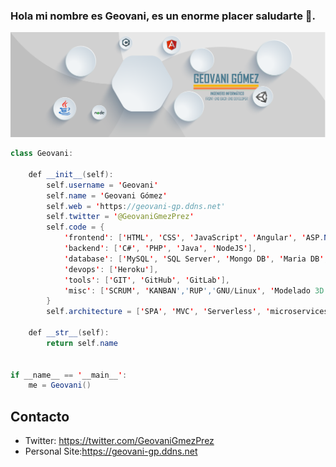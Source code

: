 ### Hola mi nombre es Geovani, es un enorme placer saludarte 👋.
![](https://github.com/Geovani-GP/Geovani-GP/blob/master/Banner%20Geovani-01.png)

```java
class Geovani:

    def __init__(self):
        self.username = 'Geovani'
        self.name = 'Geovani Gómez'
        self.web = 'https://geovani-gp.ddns.net'
        self.twitter = '@GeovaniGmezPrez'
        self.code = {
            'frontend': ['HTML', 'CSS', 'JavaScript', 'Angular', 'ASP.NET', 'Boostrap', 'JSP'],
            'backend': ['C#', 'PHP', 'Java', 'NodeJS'],
            'database': ['MySQL', 'SQL Server', 'Mongo DB', 'Maria DB', 'Oracle', 'Firebase'],
            'devops': ['Heroku'],
            'tools': ['GIT', 'GitHub', 'GitLab'],
            'misc': ['SCRUM', 'KANBAN','RUP','GNU/Linux', 'Modelado 3D', 'Diseño de UI']
        }
        self.architecture = ['SPA', 'MVC', 'Serverless', 'microservices']

    def __str__(self):
        return self.name


if __name__ == '__main__':
    me = Geovani()


```
## Contacto

- Twitter: https://twitter.com/GeovaniGmezPrez
- Personal Site:https://geovani-gp.ddns.net
<!--
## Latest Posts (Spanish)

{% for post in latest_post %}
- [{{post.title}}]({{post.link}})
{%  endfor %}



**Geovani-GP/Geovani-GP** is a ✨ _special_ ✨ repository because its `README.md` (this file) appears on your GitHub profile.

Here are some ideas to get you started:

- 🔭 I’m currently working on ...
- 🌱 I’m currently learning ...
- 👯 I’m looking to collaborate on ...
- 🤔 I’m looking for help with ...
- 💬 Ask me about ...
- 📫 How to reach me: ...
- 😄 Pronouns: ...
- ⚡ Fun fact: ...
-->
